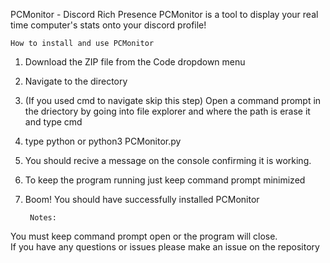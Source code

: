 PCMonitor - Discord Rich Presence
PCMonitor is a tool to display your real time computer's stats onto your discord profile!

    How to install and use PCMonitor
1. Download the ZIP file from the Code dropdown menu
2. Navigate to the directory
3. (If you used cmd to navigate skip this step) Open a command prompt in the driectory by going into file explorer and where the path is erase it and type cmd
4. type python or python3 PCMonitor.py
5. You should recive a message on the console confirming it is working.
6. To keep the program running just keep command prompt minimized
7. Boom! You should have successfully installed PCMonitor


        Notes:
 You must keep command prompt open or the program will close.  
 If you have any questions or issues please make an issue on the repository
